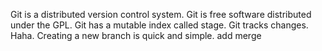 Git is a distributed version control system.
Git is free software distributed under the GPL.
Git has a mutable index called stage.
Git tracks changes.
Haha.
Creating a new branch is quick and simple.
add merge